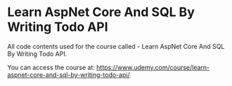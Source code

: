# Learn AspNet Core And SQL By Writing Todo API

All code contents used for the course called - Learn AspNet Core And SQL By Writing Todo API.

You can access the course at: https://www.udemy.com/course/learn-aspnet-core-and-sql-by-writing-todo-api/
